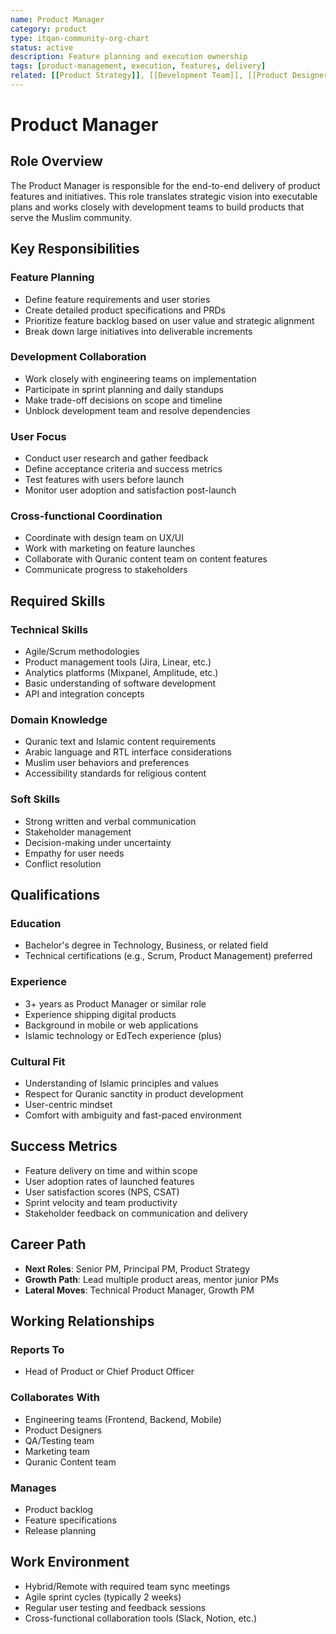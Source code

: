 ```yaml
---
name: Product Manager
category: product
type: itqan-community-org-chart
status: active
description: Feature planning and execution ownership
tags: [product-management, execution, features, delivery]
related: [[Product Strategy]], [[Development Team]], [[Product Designer]]
---
```


# Product Manager

## Role Overview
The Product Manager is responsible for the end-to-end delivery of product features and initiatives. This role translates strategic vision into executable plans and works closely with development teams to build products that serve the Muslim community.

## Key Responsibilities

### Feature Planning
- Define feature requirements and user stories
- Create detailed product specifications and PRDs
- Prioritize feature backlog based on user value and strategic alignment
- Break down large initiatives into deliverable increments

### Development Collaboration
- Work closely with engineering teams on implementation
- Participate in sprint planning and daily standups
- Make trade-off decisions on scope and timeline
- Unblock development team and resolve dependencies

### User Focus
- Conduct user research and gather feedback
- Define acceptance criteria and success metrics
- Test features with users before launch
- Monitor user adoption and satisfaction post-launch

### Cross-functional Coordination
- Coordinate with design team on UX/UI
- Work with marketing on feature launches
- Collaborate with Quranic content team on content features
- Communicate progress to stakeholders

## Required Skills

### Technical Skills
- Agile/Scrum methodologies
- Product management tools (Jira, Linear, etc.)
- Analytics platforms (Mixpanel, Amplitude, etc.)
- Basic understanding of software development
- API and integration concepts

### Domain Knowledge
- Quranic text and Islamic content requirements
- Arabic language and RTL interface considerations
- Muslim user behaviors and preferences
- Accessibility standards for religious content

### Soft Skills
- Strong written and verbal communication
- Stakeholder management
- Decision-making under uncertainty
- Empathy for user needs
- Conflict resolution

## Qualifications

### Education
- Bachelor's degree in Technology, Business, or related field
- Technical certifications (e.g., Scrum, Product Management) preferred

### Experience
- 3+ years as Product Manager or similar role
- Experience shipping digital products
- Background in mobile or web applications
- Islamic technology or EdTech experience (plus)

### Cultural Fit
- Understanding of Islamic principles and values
- Respect for Quranic sanctity in product development
- User-centric mindset
- Comfort with ambiguity and fast-paced environment

## Success Metrics
- Feature delivery on time and within scope
- User adoption rates of launched features
- User satisfaction scores (NPS, CSAT)
- Sprint velocity and team productivity
- Stakeholder feedback on communication and delivery

## Career Path
- **Next Roles**: Senior PM, Principal PM, Product Strategy
- **Growth Path**: Lead multiple product areas, mentor junior PMs
- **Lateral Moves**: Technical Product Manager, Growth PM

## Working Relationships

### Reports To
- Head of Product or Chief Product Officer

### Collaborates With
- Engineering teams (Frontend, Backend, Mobile)
- Product Designers
- QA/Testing team
- Marketing team
- Quranic Content team

### Manages
- Product backlog
- Feature specifications
- Release planning

## Work Environment
- Hybrid/Remote with required team sync meetings
- Agile sprint cycles (typically 2 weeks)
- Regular user testing and feedback sessions
- Cross-functional collaboration tools (Slack, Notion, etc.)